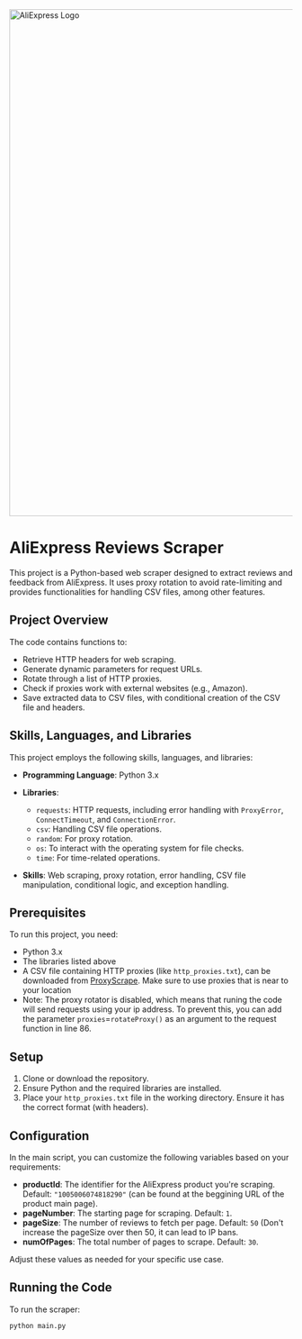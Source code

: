 <div style="display: flex; justify-content: center;">
    <img src="https://logos-world.net/wp-content/uploads/2022/12/AliExpress-Logo.png" alt="AliExpress Logo" width="900">
</div>

# AliExpress Reviews Scraper

This project is a Python-based web scraper designed to extract reviews and feedback from AliExpress. It uses proxy rotation to avoid rate-limiting and provides functionalities for handling CSV files, among other features.

## Project Overview

The code contains functions to:

- Retrieve HTTP headers for web scraping.
- Generate dynamic parameters for request URLs.
- Rotate through a list of HTTP proxies.
- Check if proxies work with external websites (e.g., Amazon).
- Save extracted data to CSV files, with conditional creation of the CSV file and headers.

## Skills, Languages, and Libraries

This project employs the following skills, languages, and libraries:

- **Programming Language**: Python 3.x
- **Libraries**: 
  - `requests`: HTTP requests, including error handling with `ProxyError`, `ConnectTimeout`, and `ConnectionError`.
  - `csv`: Handling CSV file operations.
  - `random`: For proxy rotation.
  - `os`: To interact with the operating system for file checks.
  - `time`: For time-related operations.

- **Skills**: Web scraping, proxy rotation, error handling, CSV file manipulation, conditional logic, and exception handling.

## Prerequisites

To run this project, you need:

- Python 3.x
- The libraries listed above
- A CSV file containing HTTP proxies (like `http_proxies.txt`), can be downloaded from [ProxyScrape](https://proxyscrape.com/free-proxy-list). Make sure to use proxies that is near to your location
- Note: The proxy rotator is disabled, which means that runing the code will send requests using your ip address. To prevent this, you can add the parameter `proxies`=`rotateProxy()` as an argument to the request function in line 86.

## Setup

1. Clone or download the repository.
2. Ensure Python and the required libraries are installed.
3. Place your `http_proxies.txt` file in the working directory. Ensure it has the correct format (with headers).

## Configuration

In the main script, you can customize the following variables based on your requirements:

- **productId**: The identifier for the AliExpress product you're scraping. Default: `"1005006074818290"` (can be found at the beggining URL of the product main page).
- **pageNumber**: The starting page for scraping. Default: `1`.
- **pageSize**: The number of reviews to fetch per page. Default: `50` (Don't increase the pageSize over then 50, it can lead to IP bans.
- **numOfPages**: The total number of pages to scrape. Default: `30`.

Adjust these values as needed for your specific use case.

## Running the Code

To run the scraper:

```bash
python main.py
